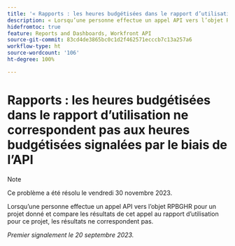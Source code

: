 ```yaml
---
title: '« Rapports : les heures budgétisées dans le rapport d’utilisation ne correspondent pas aux heures budgétisées signalées par le biais de l’API »'
description: « Lorsqu’une personne effectue un appel API vers l’objet RPBGHR pour un projet donné et compare les résultats de cet appel au rapport d’utilisation pour ce projet, les résultats ne correspondent pas.  »
hidefromtoc: true
feature: Reports and Dashboards, Workfront API
source-git-commit: 83cd4de3865bc0c1d2f462571ecccb7c13a257a6
workflow-type: ht
source-wordcount: '106'
ht-degree: 100%

---
```



# Rapports : les heures budgétisées dans le rapport d’utilisation ne correspondent pas aux heures budgétisées signalées par le biais de l’API

>[!NOTE]
>
>Ce problème a été résolu le vendredi 30 novembre 2023.

Lorsqu’une personne effectue un appel API vers l’objet RPBGHR pour un projet donné et compare les résultats de cet appel au rapport d’utilisation pour ce projet, les résultats ne correspondent pas.

_Premier signalement le 20 septembre 2023._
